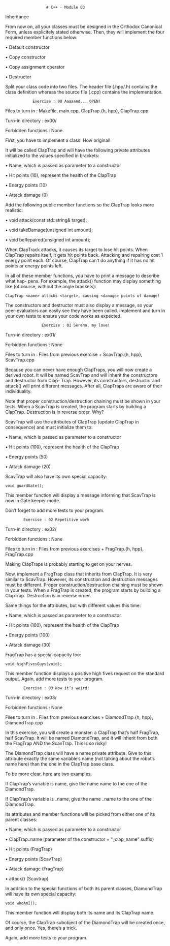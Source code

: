                       # C++ - Module 03

Inheritance



From now on, all your classes must be designed in the Orthodox Canonical Form, unless explicitely stated otherwise. Then, they will implement the four required member functions below:

• Default constructor

• Copy constructor

• Copy assignment operator

• Destructor

Split your class code into two files. The header file (.hpp/.h) contains the class definition whereas the source file (.cpp) contains the implementation.

                Exercise : 00 Aaaaand... OPEN!

Files to turn in : Makefile, main.cpp, ClapTrap.{h, hpp}, ClapTrap.cpp

Turn-in directory : ex00/

Forbidden functions : None


First, you have to implement a class! How original!

It will be called ClapTrap and will have the following private attributes initialized to the values specified in brackets:

• Name, which is passed as parameter to a constructor 

• Hit points (10), represent the health of the ClapTrap 

• Energy points (10)

• Attack damage (0)

Add the following public member functions so the ClapTrap looks more realistic:

• void attack(const std::string& target); 

• void takeDamage(unsigned int amount);

• void beRepaired(unsigned int amount);

When ClapTrack attacks, it causes its target to lose <attack damage> hit points. When ClapTrap repairs itself, it gets <amount> hit points back. Attacking and repairing cost 1 energy point each. Of course, ClapTrap can’t do anything if it has no hit points or energy points left.


In all of these member functions, you have to print a message to describe what hap- pens. For example, the attack() function may display something like (of course, without the angle brackets):

    ClapTrap <name> attacks <target>, causing <damage> points of damage!

The constructors and destructor must also display a message, so your peer-evaluators can easily see they have been called.
Implement and turn in your own tests to ensure your code works as expected.


                    Exercise : 01 Serena, my love!

Turn-in directory : ex01/

Forbidden functions : None

Files to turn in : Files from previous exercise + ScavTrap.{h, hpp}, ScavTrap.cpp

Because you can never have enough ClapTraps, you will now create a derived robot. It will be named ScavTrap and will inherit the constructors and destructor from Clap- Trap. However, its constructors, destructor and attack() will print different messages. After all, ClapTraps are aware of their individuality.

Note that proper construction/destruction chaining must be shown in your tests. When a ScavTrap is created, the program starts by building a ClapTrap. Destruction is in reverse order. Why?

ScavTrap will use the attributes of ClapTrap (update ClapTrap in consequence) and must initialize them to:

• Name, which is passed as parameter to a constructor

• Hit points (100), represent the health of the ClapTrap

• Energy points (50)

• Attack damage (20)

ScavTrap will also have its own special capacity:

    void guardGate();

This member function will display a message informing that ScavTrap is now in Gate keeper mode.

Don’t forget to add more tests to your program.


            Exercise : 02 Repetitive work

Turn-in directory : ex02/

Forbidden functions : None

Files to turn in : Files from previous exercises + FragTrap.{h, hpp}, FragTrap.cpp

Making ClapTraps is probably starting to get on your nerves.

Now, implement a FragTrap class that inherits from ClapTrap. It is very similar to ScavTrap. However, its construction and destruction messages must be different. Proper construction/destruction chaining must be shown in your tests. When a FragTrap is created, the program starts by building a ClapTrap. Destruction is in reverse order.

Same things for the attributes, but with different values this time:

• Name, which is passed as parameter to a constructor 

• Hit points (100), represent the health of the ClapTrap 

• Energy points (100)

• Attack damage (30)

FragTrap has a special capacity too:

    void highFivesGuys(void);

This member function displays a positive high fives request on the standard output. Again, add more tests to your program.

            Exercise : 03 Now it’s weird!

Turn-in directory : ex03/

Forbidden functions : None

Files to turn in : Files from previous exercises + DiamondTrap.{h, hpp}, DiamondTrap.cpp

In this exercise, you will create a monster: a ClapTrap that’s half FragTrap, half ScavTrap. It will be named DiamondTrap, and it will inherit from both the FragTrap AND the ScavTrap. This is so risky!

The DiamondTrap class will have a name private attribute. Give to this attribute exactly the same variable’s name (not talking about the robot’s name here) than the one in the ClapTrap base class.

To be more clear, here are two examples.

If ClapTrap’s variable is name, give the name name to the one of the DiamondTrap.

If ClapTrap’s variable is _name, give the name _name to the one of the DiamondTrap.

Its attributes and member functions will be picked from either one of its parent classes:

• Name, which is passed as parameter to a constructor

• ClapTrap::name (parameter of the constructor + "_clap_name" suffix) 

• Hit points (FragTrap)

• Energy points (ScavTrap)

• Attack damage (FragTrap)

• attack() (Scavtrap)

In addition to the special functions of both its parent classes, DiamondTrap will have its own special capacity:

    void whoAmI();

This member function will display both its name and its ClapTrap name.

Of course, the ClapTrap subobject of the DiamondTrap will be created once, and only once. Yes, there’s a trick.

Again, add more tests to your program.